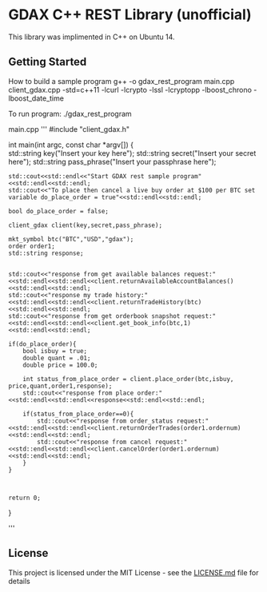 # GDAX C++ REST Library (unofficial)

This library was implimented in C++ on Ubuntu 14.

## Getting Started

How to build a sample program
 g++ -o gdax_rest_program  main.cpp client_gdax.cpp -std=c++11 -lcurl -lcrypto -lssl -lcryptopp -lboost_chrono -lboost_date_time

To run program:
./gdax_rest_program




main.cpp
'''
#include "client_gdax.h"

int main(int argc, const char *argv[])
{	
	std::string key("Insert your key here");
	std::string secret("Insert your secret here");
	std::string pass_phrase("Insert your passphrase here");

	std::cout<<std::endl<<"Start GDAX rest sample program"<<std::endl<<std::endl;
	std::cout<<"To place then cancel a live buy order at $100 per BTC set variable do_place_order = true"<<std::endl<<std::endl;
	
	bool do_place_order = false;
	
	client_gdax client(key,secret,pass_phrase);
	
	mkt_symbol btc("BTC","USD","gdax");
	order order1;
	std::string response;
	
	
	std::cout<<"response from get available balances request:"<<std::endl<<std::endl<<client.returnAvailableAccountBalances()<<std::endl<<std::endl;
	std::cout<<"response my trade history:"<<std::endl<<std::endl<<client.returnTradeHistory(btc)<<std::endl<<std::endl;
	std::cout<<"response from get orderbook snapshot request:"<<std::endl<<std::endl<<client.get_book_info(btc,1)<<std::endl<<std::endl;
	
	if(do_place_order){
		bool isbuy = true;
		double quant = .01;
		double price = 100.0;
		
		int status_from_place_order = client.place_order(btc,isbuy, price,quant,order1,response);
		std::cout<<"response from place order:"<<std::endl<<std::endl<<response<<std::endl<<std::endl;
		
		if(status_from_place_order==0){
			std::cout<<"response from order_status request:"<<std::endl<<std::endl<<client.returnOrderTrades(order1.ordernum)<<std::endl<<std::endl;
			std::cout<<"response from cancel request:"<<std::endl<<std::endl<<client.cancelOrder(order1.ordernum)<<std::endl<<std::endl;
		}
	}
	
		
	
	return 0;
}

'''

## License

This project is licensed under the MIT License - see the [LICENSE.md](LICENSE.md) file for details

